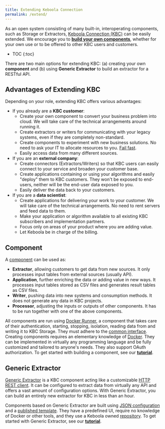 ```yaml
---
title: Extending Keboola Connection
permalink: /extend/
---
```


As an open system consisting of many built-in, interoperating components,
such as Storage or Extractors, [Keboola Connection (KBC)](/overview/) can be easily extended.
We encourage you to [**build your own components**](/extend/component/tutorial), whether for
your own use or to be offered to other KBC users and customers.

* TOC
{:toc}

There are two main options for extending KBC: (a) creating your own **component** and (b) using **Generic 
Extractor** to build an extractor for a RESTful API.

## Advantages of Extending KBC

Depending on your role, extending KBC offers various advantages:

- If you already are a **KBC customer**: 
    - Create your own component to convert your business problem into cloud. We will take care of the technical arrangements around running it.
    - Create extractors or writers for communicating with your legacy systems, even if they are completely non-standard.
    - Create components to experiment with new business solutions. No need to ask your IT to allocate resources to you. [Fail fast](https://en.wikipedia.org/wiki/Fail-fast#Business).
    - Easily access data from many different sources.
- If you are an **external company**:
    - Create connectors (Extractors/Writers) so that KBC users can easily connect to your service and broaden your customer base.
    - Create applications containing or using your algorithms and easily "deploy" them to KBC customers. They won't be exposed to end-users, neither will be the end-user data exposed to you.
	- Easily deliver the data back to your customers.
- If you are a **data scientist**:
    - Create applications for delivering your work to your customer. We will take care of the technical arrangements. No need to rent servers and feed data to them.
    - Make your application or algorithm available to all existing KBC subscribers and implementation partners.
    - Focus only on areas of your product where you are adding value.
    - Let Keboola be in charge of the billing.

## Component
A [component](/extend/component/) can be used as:

- **Extractor**, allowing customers to get data from new sources. It only processes input tables from external sources (usually API).
- **Application**, further enriching the data or adding value in new ways. It processes input tables stored as CSV files and generates result tables as CSV files.
- **Writer**, pushing data into new systems and consumption methods. It does not generate any data in KBC projects.
- **Processor**, adjusting the inputs or outputs of other components. It has to be run together with one of the above components.

All components are run using [Docker Runner](/extend/docker-runner/), a component that takes
care of their authentication, starting, stopping, isolation, reading data from and writing it to KBC Storage. They must adhere to the
[common interface](/extend/common-interface/). Creating components requires an elementary knowledge of [Docker](https://www.docker.com/why-docker).
They can be implemented in virtually any programming language and be fully customized and tailored to anyone's needs.
They also support OAuth authorization. To get started with building a component, see our [**tutorial**](/extend/component/tutorial/).

## Generic Extractor
[Generic Extractor](/extend/generic-extractor/) is a KBC component acting like a
customizable [HTTP REST client](/extend/generic-extractor/tutorial/rest/). It can be configured to extract data 
from virtually any API and offers a vast amount of configuration options. With Generic Extractor, you can build an 
entirely new extractor for KBC in less than an hour. 

Components based on Generic Extractor are built using [JSON configuration](/extend/generic-extractor/tutorial/) and a
[published template](/extend/generic-extractor/publish/). They have a predefined UI, require no knowledge of Docker or
other tools, and they use a Keboola owned [repository](https://github.com/keboola/kbc-ui-templates/). To get 
started with Generic Extractor, see our [**tutorial**](/extend/generic-extractor/tutorial/).
